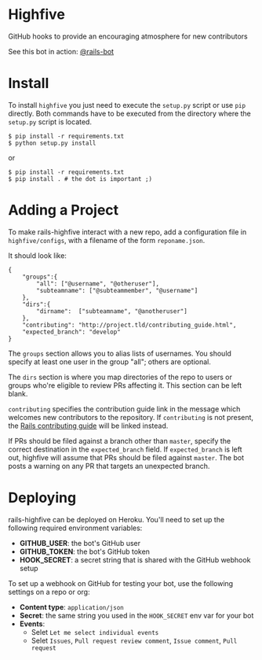 Highfive
========

GitHub hooks to provide an encouraging atmosphere for new contributors

See this bot in action: [@rails-bot](https://github.com/rails-bot?tab=activity)

Install
=======

To install `highfive` you just need to execute the `setup.py` script or use
`pip` directly. Both commands have to be executed from the directory where the
`setup.py` script is located.

    $ pip install -r requirements.txt
    $ python setup.py install

or

    $ pip install -r requirements.txt
    $ pip install . # the dot is important ;)


Adding a Project
================

To make rails-highfive interact with a new repo, add a configuration file in
`highfive/configs`, with a filename of the form `reponame.json`.

It should look like:

```
{
    "groups":{
        "all": ["@username", "@otheruser"],
        "subteamname": ["@subteammember", "@username"]
    },
    "dirs":{
        "dirname":  ["subteamname", "@anotheruser"]
    },
    "contributing": "http://project.tld/contributing_guide.html",
    "expected_branch": "develop"
}
```

The `groups` section allows you to alias lists of usernames. You should
specify at least one user in the group "all"; others are optional.

The `dirs` section is where you map directories of the repo to users or
groups who're eligible to review PRs affecting it. This section can be left
blank.

`contributing` specifies the contribution guide link in the message which
welcomes new contributors to the repository. If `contributing` is not
present, the [Rails contributing guide][railscontrib] will be linked instead.

If PRs should be filed against a branch other than `master`, specify the
correct destination in the `expected_branch` field. If `expected_branch` is
left out, highfive will assume that PRs should be filed against `master`.
The bot posts a warning on any PR that targets an unexpected branch.

[railscontrib]: http://edgeguides.rubyonrails.org/contributing_to_ruby_on_rails.html

Deploying
=========

rails-highfive can be deployed on Heroku. You'll need to set up the following required environment variables:

* **GITHUB_USER**: the bot's GitHub user
* **GITHUB_TOKEN**: the bot's GitHub token
* **HOOK_SECRET**: a secret string that is shared with the GitHub webhook setup

To set up a webhook on GitHub for testing your bot, use the following settings on a repo or org:

* **Content type**: `application/json`
* **Secret**: the same string you used in the `HOOK_SECRET` env var for your bot
* **Events**:
  * Selet `Let me select individual events`
  * Selet `Issues`, `Pull request review comment`, `Issue comment`, `Pull request`
